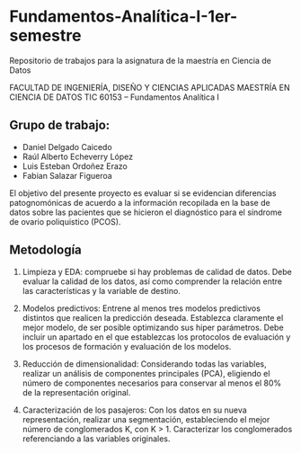 # Fundamentos-Analítica-I-1er-semestre
Repositorio de trabajos para la asignatura de la maestría en Ciencia de Datos

FACULTAD DE INGENIERÍA, DISEÑO Y CIENCIAS 
APLICADAS 
MAESTRÍA EN CIENCIA DE DATOS 
TIC 60153 – Fundamentos Analítica I 

## Grupo de trabajo:
- Daniel Delgado Caicedo
- Raúl Alberto Echeverry López
- Luis Esteban Ordoñez Erazo
- Fabian Salazar Figueroa


El objetivo del presente proyecto es evaluar si se evidencian diferencias patognomónicas de acuerdo a la información recopilada en la base de datos sobre las pacientes que se hicieron el diagnóstico para el síndrome de ovario poliquistico (PCOS).


## Metodología
1. Limpieza y EDA: compruebe si hay problemas de calidad de datos.
Debe evaluar la calidad de los datos, así como comprender la relación entre las características y la variable de destino.

3. Modelos predictivos: Entrene al menos tres modelos predictivos distintos que realicen la predicción deseada. Establezca claramente el mejor modelo, de ser posible optimizando sus hiper parámetros. Debe incluir un apartado en el que establezcas los protocolos de evaluación y los procesos de formación y evaluación de los modelos.

4. Reducción de dimensionalidad: Considerando todas las variables, realizar un análisis de componentes principales (PCA), eligiendo el número de componentes necesarios para conservar al menos el 80% de la representación original.

6. Caracterización de los pasajeros: Con los datos en su nueva representación, realizar una segmentación, estableciendo el mejor número de conglomerados K, con K > 1. Caracterizar los conglomerados referenciando a las variables originales.
